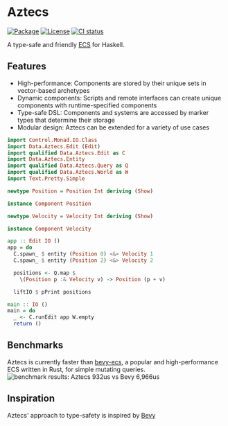 # Aztecs

[![Package](https://img.shields.io/hackage/v/aztecs.svg)](https://hackage.haskell.org/package/aztecs)
[![License](https://img.shields.io/badge/license-BSD3-blue.svg)](https://github.com/matthunz/aztecs/blob/main/LICENSE)
[![CI status](https://github.com/matthunz/aztecs/actions/workflows/ci.yml/badge.svg)](https://github.com/matthunz/aztecs/actions)

A type-safe and friendly [ECS](https://en.wikipedia.org/wiki/Entity_component_system) for Haskell.

## Features

- High-performance: Components are stored by their unique sets in vector-based archetypes
- Dynamic components: Scripts and remote interfaces can create unique components with runtime-specified components
- Type-safe DSL: Components and systems are accessed by marker types that determine their storage
- Modular design: Aztecs can be extended for a variety of use cases

```hs
import Control.Monad.IO.Class
import Data.Aztecs.Edit (Edit)
import qualified Data.Aztecs.Edit as C
import Data.Aztecs.Entity
import qualified Data.Aztecs.Query as Q
import qualified Data.Aztecs.World as W
import Text.Pretty.Simple

newtype Position = Position Int deriving (Show)

instance Component Position

newtype Velocity = Velocity Int deriving (Show)

instance Component Velocity

app :: Edit IO ()
app = do
  C.spawn_ $ entity (Position 0) <&> Velocity 1
  C.spawn_ $ entity (Position 2) <&> Velocity 2

  positions <- Q.map $
    \(Position p :& Velocity v) -> Position (p + v)

  liftIO $ pPrint positions

main :: IO ()
main = do
  _ <- C.runEdit app W.empty
  return ()
```

## Benchmarks
Aztecs is currently faster than [bevy-ecs](https://github.com/bevyengine/bevy/), a popular and high-performance ECS written in Rust, for simple mutating queries.
<img alt="benchmark results: Aztecs 932us vs Bevy 6,966us" src="https://github.com/user-attachments/assets/348c7539-0e7b-4429-9cc1-06e8a819156d" />

## Inspiration

Aztecs' approach to type-safety is inspired by [Bevy](https://github.com/bevyengine/bevy/)
